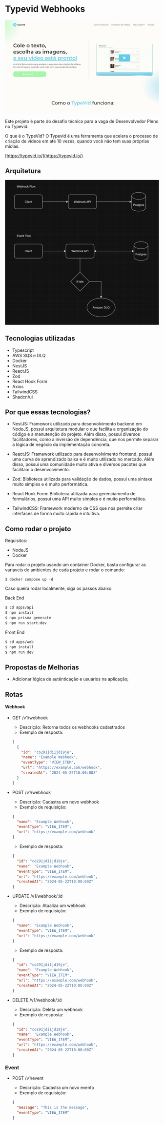# Typevid Webhooks

![Arquitetura](./.github/typevid.png)

Este projeto é parte do desafio técnico para a vaga de Desenvolvedor Pleno no Typevid.

O que é o TypeVid?
O Typevid é uma ferramenta que acelera o processo de criação de vídeos em até 10 vezes, quando você não tem suas próprias mídias.

[https://typevid.io/](https://typevid.io/)

## Arquitetura

![Arquitetura](./.github/architecture.png)

## Tecnologias utilizadas

- Typescript
- AWS SQS e DLQ
- Docker
- NestJS
- ReactJS
- Zod
- React Hook Form
- Axios
- TailwindCSS
- Shadcn/ui

## Por que essas tecnologias?

- NestJS: Framework utilizado para desenvolvimento backend em NodeJS, possui arquitetura modular o que facilita a organização do código e a manutenção do projeto. Além disso, possui diversos facilitadores, como a inversão de dependência, que nos permite separar a lógica de negócio da implementação concreta.

- ReactJS: Framework utilizado para desenvolvimento frontend, possui uma curva de aprendizado baixa e é muito utilizado no mercado. Além disso, possui uma comunidade muito ativa e diversos pacotes que facilitam o desenvolvimento.

- Zod: Biblioteca utilizada para validação de dados, possui uma sintaxe muito simples e é muito performática.

- React Hook Form: Biblioteca utilizada para gerenciamento de formulários, possui uma API muito simples e é muito performática.

- TailwindCSS: Framework moderno de CSS que nos permite criar interfaces de forma muito rápida e intuitiva.

## Como rodar o projeto

Requisitos:

- NodeJS
- Docker

Para rodar o projeto usando um container Docker, basta configurar as variaveis de ambientes de cada projeto e rodar o comando:

```
$ docker compose up -d
```

Caso queira rodar localmente, siga os passos abaixo:

Back End

```bash
$ cd apps/api
$ npm install
$ npx prisma generate
$ npm run start:dev
```

Front End

```bash
$ cd apps/web
$ npm install
$ npm run dev
```

## Propostas de Melhorias

- Adicionar lógica de autênticação e usuários na aplicação;

## Rotas

#### Webhook

- GET /v1/webhook

  - Descrição: Retorna todos os webhooks cadastrados
  - Exemplo de resposta:

  ```json
  [
    {
      "id": "co291jdi1jd19je",
      "name": "Example Webhook",
      "eventType": "VIEW_ITEM",
      "url": "https://example.com/webhook",
      "createdAt": "2024-05-22T10:00:00Z"
    }
  ]
  ```

- POST /v1/webhook

  - Descrição: Cadastra um novo webhook
  - Exemplo de requisição:

  ```json
  {
    "name": "Example Webhook",
    "eventType": "VIEW_ITEM",
    "url": "https://example.com/webhook"
  }
  ```

  - Exemplo de resposta:

  ```json
  {
    "id": "co291jdi1jd19je",
    "name": "Example Webhook",
    "eventType": "VIEW_ITEM",
    "url": "https://example.com/webhook",
    "createdAt": "2024-05-22T10:00:00Z"
  }
  ```

- UPDATE /v1/webhook/:id

  - Descrição: Atualiza um webhook
  - Exemplo de requisição:

  ```json
  {
    "name": "Example Webhook",
    "eventType": "VIEW_ITEM",
    "url": "https://example.com/webhook"
  }
  ```

  - Exemplo de resposta:

  ```json
  {
    "id": "co291jdi1jd19je",
    "name": "Example Webhook",
    "eventType": "VIEW_ITEM",
    "url": "https://example.com/webhook",
    "createdAt": "2024-05-22T10:00:00Z"
  }
  ```

- DELETE /v1/webhook/:id

  - Descrição: Deleta um webhook
  - Exemplo de resposta:

  ```json
  {
    "id": "co291jdi1jd19je",
    "name": "Example Webhook",
    "eventType": "VIEW_ITEM",
    "url": "https://example.com/webhook",
    "createdAt": "2024-05-22T10:00:00Z"
  }
  ```

### Event

- POST /v1/event

  - Descrição: Cadastra um novo evento
  - Exemplo de requisição:

  ```json
  {
    "message": "This is the message",
    "eventType": "VIEW_ITEM"
  }
  ```
